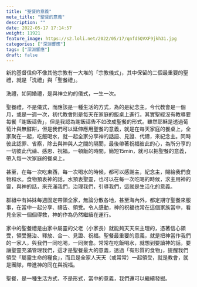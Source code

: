 ```yaml
---
title: "聖餐的意義"
meta_title: "聖餐的意義"
description: ""
date: 2022-05-17 17:14:57
weight: 11921
feature_image: https://s2.loli.net/2022/05/17/qnfd5QVXF9jkh31.jpg
categories: ["深淵響應"]
tags: ["深淵響應"]
draft: false
---
```


新約基督信仰不像其他宗教有一大堆的「宗教儀式」，其中保留的二個最重要的聖禮，就是「洗禮」與「聖餐禮」。<br />
<br />
洗禮，如同婚禮，是與神立約的儀式，一生一次。<br />
<br />
聖餐禮，不是儀式，而應該是一種生活的方式，為的是紀念主。今代教會是一個月，或是一週一次，初代教會則是每天在家庭的飯桌上進行。其實聖經沒有教導要每餐「謝飯禱告」，但是我認為謝飯禱告不如改成聖餐的形式。雖然耶穌是透過葡萄汁與無酵餅，但是我們可以延伸應用聖餐的意義，就是在每天家庭的餐桌上，全家聚在一起，吃飯喝水，就一起全家分享神的話語、見證、代禱，來紀念主。同時彼此認罪、省察，除去與神與人之間的隔閡，最後帶著祝福彼此的心，為所分享的一切彼此代禱、感恩、祝福。一頓飯的時間，簡短15min，就可以把聖餐的意義，帶入每一次家庭的餐桌上。<br />
<br />
甚至，在每一次吃東西，每一次喝水的時候，都可以感謝主，紀念主，賜給我們食物和水。食物預表神的話，水預表聖靈，也可以在每一次吃喝的時候，求主用神的靈，與神的話，來充滿我們，治理我們，引導我們，這就是生活化的意義。<br />
<br />
群組中有姊妹每週固定帶領全家，無論分散各地，甚至海內外，都定期守聖餐來服事，在當中一起分享、禱告、領受。令人感動，神的祝福也常在這個家族當中，看見全家一個個得救，神的作為仍然繼續在運行。<br />
<br />
家中的聖餐禮是由家中屬靈的父老（小家長）就能夠天天來主理的，憑著信心領受，領受醫治、釋放、合一、見證、祝福。聖餐最重要的意義，就是把神當作我們的一家人，與我們一同吃喝，一同聚會。常常在吃飯喝水，就想到要讀神的話，要讓聖靈充滿管理我們，這才是聖餐最大的意義，透過「有形質的食物」，提醒我們領受「屬靈生命的糧食」，而且是全家人天天（或常常）一起領受，就是教會，就是團隊，帶進神的同在與祝福。<br />
<br />
聖餐，是一種生活方式，不是形式，當中的意義，我們還可以繼續發掘。
        